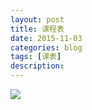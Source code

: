 ```yaml
---
layout: post
title: 课程表
date: 2015-11-03
categories: blog
tags: [课表]
description: 
---
```

![](http://www.computereric.xyz/cache/img/schedule.jpg)
